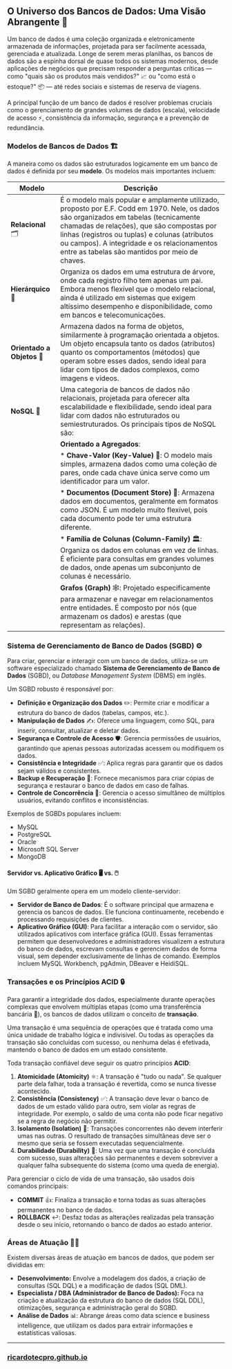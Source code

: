 ## O Universo dos Bancos de Dados: Uma Visão Abrangente 🌌

Um banco de dados é uma coleção organizada e eletronicamente armazenada de informações, projetada para ser facilmente acessada, gerenciada e atualizada. Longe de serem meras planilhas, os bancos de dados são a espinha dorsal de quase todos os sistemas modernos, desde aplicações de negócios que precisam responder a perguntas críticas — como "quais são os produtos mais vendidos?" 📈 ou "como está o estoque?" 📦 — até redes sociais e sistemas de reserva de viagens.

A principal função de um banco de dados é resolver problemas cruciais como o gerenciamento de grandes volumes de dados (escala), velocidade de acesso ⚡, consistência da informação, segurança e a prevenção de redundância.

### Modelos de Bancos de Dados 🏗️

A maneira como os dados são estruturados logicamente em um banco de dados é definida por seu **modelo**. Os modelos mais importantes incluem:

| Modelo | Descrição |
| --- | --- |
| **Relacional** 🗂️ | É o modelo mais popular e amplamente utilizado, proposto por E.F. Codd em 1970. Nele, os dados são organizados em tabelas (tecnicamente chamadas de relações), que são compostas por linhas (registros ou tuplas) e colunas (atributos ou campos). A integridade e os relacionamentos entre as tabelas são mantidos por meio de chaves. |
| **Hierárquico** 🌳 | Organiza os dados em uma estrutura de árvore, onde cada registro filho tem apenas um pai. Embora menos flexível que o modelo relacional, ainda é utilizado em sistemas que exigem altíssimo desempenho e disponibilidade, como em bancos e telecomunicações. |
| **Orientado a Objetos** 🧩 | Armazena dados na forma de objetos, similarmente à programação orientada a objetos. Um objeto encapsula tanto os dados (atributos) quanto os comportamentos (métodos) que operam sobre esses dados, sendo ideal para lidar com tipos de dados complexos, como imagens e vídeos. |
| **NoSQL** 🚀 | Uma categoria de bancos de dados não relacionais, projetada para oferecer alta escalabilidade e flexibilidade, sendo ideal para lidar com dados não estruturados ou semiestruturados. Os principais tipos de NoSQL são: |
| | **Orientado a Agregados**: |
| | * **Chave-Valor (Key-Value)** 🔑: O modelo mais simples, armazena dados como uma coleção de pares, onde cada chave única serve como um identificador para um valor. |
| | * **Documentos (Document Store)** 📄: Armazena dados em documentos, geralmente em formatos como JSON. É um modelo muito flexível, pois cada documento pode ter uma estrutura diferente. |
| | * **Família de Colunas (Column-Family)** 🏛️: Organiza os dados em colunas em vez de linhas. É eficiente para consultas em grandes volumes de dados, onde apenas um subconjunto de colunas é necessário. |
| | **Grafos (Graph)** 🕸️: Projetado especificamente para armazenar e navegar em relacionamentos entre entidades. É composto por nós (que armazenam os dados) e arestas (que representam as relações). |

### Sistema de Gerenciamento de Banco de Dados (SGBD) ⚙️

Para criar, gerenciar e interagir com um banco de dados, utiliza-se um software especializado chamado **Sistema de Gerenciamento de Banco de Dados** (SGBD), ou *Database Management System* (DBMS) em inglês.

Um SGBD robusto é responsável por:
* **Definição e Organização dos Dados** ✏️: Permite criar e modificar a estrutura do banco de dados (tabelas, campos, etc.).
* **Manipulação de Dados** ✍️: Oferece uma linguagem, como SQL, para inserir, consultar, atualizar e deletar dados.
* **Segurança e Controle de Acesso** 🛡️: Gerencia permissões de usuários, garantindo que apenas pessoas autorizadas acessem ou modifiquem os dados.
* **Consistência e Integridade** ✅: Aplica regras para garantir que os dados sejam válidos e consistentes.
* **Backup e Recuperação** 🔄: Fornece mecanismos para criar cópias de segurança e restaurar o banco de dados em caso de falhas.
* **Controle de Concorrência** 🚦: Gerencia o acesso simultâneo de múltiplos usuários, evitando conflitos e inconsistências.

Exemplos de SGBDs populares incluem:
* MySQL
* PostgreSQL
* Oracle
* Microsoft SQL Server
* MongoDB

#### Servidor vs. Aplicativo Gráfico 🖥️ vs. 🖱️

Um SGBD geralmente opera em um modelo cliente-servidor:

* **Servidor de Banco de Dados**: É o software principal que armazena e gerencia os bancos de dados. Ele funciona continuamente, recebendo e processando requisições de clientes.
* **Aplicativo Gráfico (GUI)**: Para facilitar a interação com o servidor, são utilizados aplicativos com interface gráfica (GUI). Essas ferramentas permitem que desenvolvedores e administradores visualizem a estrutura do banco de dados, escrevam consultas e gerenciem dados de forma visual, sem depender exclusivamente de linhas de comando. Exemplos incluem MySQL Workbench, pgAdmin, DBeaver e HeidiSQL.

### Transações e os Princípios ACID 🔒

Para garantir a integridade dos dados, especialmente durante operações complexas que envolvem múltiplas etapas (como uma transferência bancária 💸), os bancos de dados utilizam o conceito de **transação**.

Uma transação é uma sequência de operações que é tratada como uma única unidade de trabalho lógica e indivisível. Ou todas as operações da transação são concluídas com sucesso, ou nenhuma delas é efetivada, mantendo o banco de dados em um estado consistente.

Toda transação confiável deve seguir os quatro princípios **ACID**:

1.  **Atomicidade (Atomicity)** ⚛️: A transação é "tudo ou nada". Se qualquer parte dela falhar, toda a transação é revertida, como se nunca tivesse acontecido.
2.  **Consistência (Consistency)** ✅: A transação deve levar o banco de dados de um estado válido para outro, sem violar as regras de integridade. Por exemplo, o saldo de uma conta não pode ficar negativo se a regra de negócio não permitir.
3.  **Isolamento (Isolation)** 🚪: Transações concorrentes não devem interferir umas nas outras. O resultado de transações simultâneas deve ser o mesmo que seria se fossem executadas sequencialmente.
4.  **Durabilidade (Durability)** 💪: Uma vez que uma transação é concluída com sucesso, suas alterações são permanentes e devem sobreviver a qualquer falha subsequente do sistema (como uma queda de energia).

Para gerenciar o ciclo de vida de uma transação, são usados dois comandos principais:
* **COMMIT** 👍: Finaliza a transação e torna todas as suas alterações permanentes no banco de dados.
* **ROLLBACK** ↩️: Desfaz todas as alterações realizadas pela transação desde o seu início, retornando o banco de dados ao estado anterior.

### Áreas de Atuação 🧑‍💻

Existem diversas áreas de atuação em bancos de dados, que podem ser divididas em:
* **Desenvolvimento:** Envolve a modelagem dos dados, a criação de consultas (SQL DQL) e a modificação de dados (SQL DML).
* **Especialista / DBA (Administrador de Banco de Dados):** Foca na criação e atualização da estrutura do banco de dados (SQL DDL), otimizações, segurança e administração geral do SGBD.
* **Análise de Dados** 📊: Abrange áreas como data science e business intelligence, que utilizam os dados para extrair informações e estatísticas valiosas.

---

### [ricardotecpro.github.io](https://ricardotecpro.github.io/)
